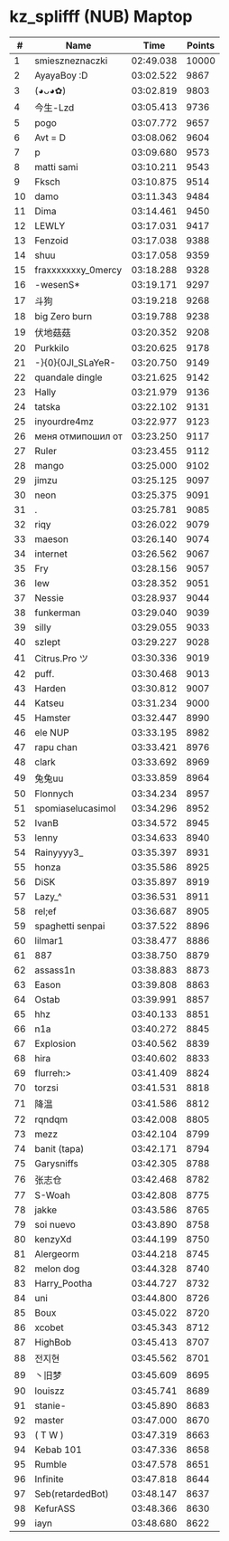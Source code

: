 # kz_splifff (NUB) Maptop

|  # | Name | Time | Points |
|-------------- | -------------- | -------------- | -------------- | 
| 1 | smieszneznaczki | 02:49.038 | 10000 | 
| 2 | AyayaBoy :D | 03:02.522 | 9867 | 
| 3 | (◕ᴗ◕✿) | 03:02.819 | 9803 | 
| 4 | 今生-Lzd | 03:05.413 | 9736 | 
| 5 | pogo | 03:07.772 | 9657 | 
| 6 | Avt = D | 03:08.062 | 9604 | 
| 7 | p | 03:09.680 | 9573 | 
| 8 | matti sami | 03:10.211 | 9543 | 
| 9 | Fksch | 03:10.875 | 9514 | 
| 10 | damo | 03:11.343 | 9484 | 
| 11 | Dima | 03:14.461 | 9450 | 
| 12 | LEWLY | 03:17.031 | 9417 | 
| 13 | Fenzoid | 03:17.038 | 9388 | 
| 14 | shuu | 03:17.058 | 9359 | 
| 15 | fraxxxxxxxy_0mercy | 03:18.288 | 9328 | 
| 16 | -wesenS* | 03:19.171 | 9297 | 
| 17 | 斗狗 | 03:19.218 | 9268 | 
| 18 | big Zero burn | 03:19.788 | 9238 | 
| 19 | 伏地菇菇 | 03:20.352 | 9208 | 
| 20 | Purkkilo | 03:20.625 | 9178 | 
| 21 | -}{0}{0JI_SLaYeR- | 03:20.750 | 9149 | 
| 22 | quandale dingle | 03:21.625 | 9142 | 
| 23 | Hally | 03:21.979 | 9136 | 
| 24 | tatska | 03:22.102 | 9131 | 
| 25 | inyourdre4mz | 03:22.977 | 9123 | 
| 26 | меня отмипошил от | 03:23.250 | 9117 | 
| 27 | Ruler | 03:23.455 | 9112 | 
| 28 | mango | 03:25.000 | 9102 | 
| 29 | jimzu | 03:25.125 | 9097 | 
| 30 | neon | 03:25.375 | 9091 | 
| 31 | . | 03:25.781 | 9085 | 
| 32 | riqy | 03:26.022 | 9079 | 
| 33 | maeson | 03:26.140 | 9074 | 
| 34 | internet | 03:26.562 | 9067 | 
| 35 | Fry | 03:28.156 | 9057 | 
| 36 | lew | 03:28.352 | 9051 | 
| 37 | Nessie | 03:28.937 | 9044 | 
| 38 | funkerman | 03:29.040 | 9039 | 
| 39 | silly | 03:29.055 | 9033 | 
| 40 | szlept | 03:29.227 | 9028 | 
| 41 | Citrus.Pro ツ | 03:30.336 | 9019 | 
| 42 | puff. | 03:30.468 | 9013 | 
| 43 | Harden | 03:30.812 | 9007 | 
| 44 | Katseu | 03:31.234 | 9000 | 
| 45 | Hamster | 03:32.447 | 8990 | 
| 46 | ele NUP | 03:33.195 | 8982 | 
| 47 | rapu chan | 03:33.421 | 8976 | 
| 48 | clark | 03:33.692 | 8969 | 
| 49 | 兔兔uu | 03:33.859 | 8964 | 
| 50 | Flonnych | 03:34.234 | 8957 | 
| 51 | spomiaselucasimol | 03:34.296 | 8952 | 
| 52 | IvanB | 03:34.572 | 8945 | 
| 53 | lenny | 03:34.633 | 8940 | 
| 54 | Rainyyyy3_ | 03:35.397 | 8931 | 
| 55 | honza | 03:35.586 | 8925 | 
| 56 | DiSK | 03:35.897 | 8919 | 
| 57 | Lazy_^ | 03:36.531 | 8911 | 
| 58 | rel;ef | 03:36.687 | 8905 | 
| 59 | spaghetti senpai | 03:37.522 | 8896 | 
| 60 | lilmar1 | 03:38.477 | 8886 | 
| 61 | 887 | 03:38.750 | 8879 | 
| 62 | assass1n | 03:38.883 | 8873 | 
| 63 | Eason | 03:39.808 | 8863 | 
| 64 | Ostab | 03:39.991 | 8857 | 
| 65 | hhz | 03:40.133 | 8851 | 
| 66 | n1a | 03:40.272 | 8845 | 
| 67 | Explosion | 03:40.562 | 8839 | 
| 68 | hira | 03:40.602 | 8833 | 
| 69 | flurreh:> | 03:41.409 | 8824 | 
| 70 | torzsi | 03:41.531 | 8818 | 
| 71 | 降温 | 03:41.586 | 8812 | 
| 72 | rqndqm | 03:42.008 | 8805 | 
| 73 | mezz | 03:42.104 | 8799 | 
| 74 | banit (tapa) | 03:42.171 | 8794 | 
| 75 | Garysniffs | 03:42.305 | 8788 | 
| 76 | 张志仓 | 03:42.468 | 8782 | 
| 77 | S-Woah | 03:42.808 | 8775 | 
| 78 | jakke | 03:43.586 | 8765 | 
| 79 | soi nuevo | 03:43.890 | 8758 | 
| 80 | kenzyXd | 03:44.199 | 8750 | 
| 81 | Alergeorm | 03:44.218 | 8745 | 
| 82 | melon dog | 03:44.328 | 8740 | 
| 83 | Harry_Pootha | 03:44.727 | 8732 | 
| 84 | uni | 03:44.800 | 8726 | 
| 85 | Boux | 03:45.022 | 8720 | 
| 86 | xcobet | 03:45.343 | 8712 | 
| 87 | HighBob | 03:45.413 | 8707 | 
| 88 | 전지현 | 03:45.562 | 8701 | 
| 89 | 丶旧梦 | 03:45.609 | 8695 | 
| 90 | louiszz | 03:45.741 | 8689 | 
| 91 | stanie- | 03:45.890 | 8683 | 
| 92 | master | 03:47.000 | 8670 | 
| 93 | ( T W ) | 03:47.319 | 8663 | 
| 94 | Kebab 101 | 03:47.336 | 8658 | 
| 95 | Rumble | 03:47.578 | 8651 | 
| 96 | Infinite | 03:47.818 | 8644 | 
| 97 | Seb(retardedBot) | 03:48.147 | 8637 | 
| 98 | KefurASS | 03:48.366 | 8630 | 
| 99 | iayn | 03:48.680 | 8622 | 

